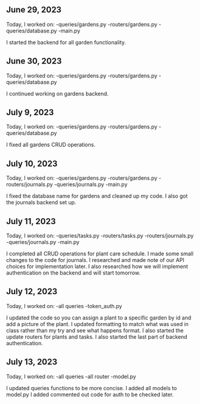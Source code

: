 ## June 29, 2023
Today, I worked on:
-queries/gardens.py
-routers/gardens.py
-queries/database.py
-main.py

I started the backend for all garden functionality.

## June 30, 2023
Today, I worked on:
-queries/gardens.py
-routers/gardens.py
-queries/database.py

I continued working on gardens backend.

## July 9, 2023
Today, I worked on:
-queries/gardens.py
-routers/gardens.py
-queries/database.py

I fixed all gardens CRUD operations.

## July 10, 2023
Today, I worked on:
-queries/gardens.py
-routers/gardens.py
-routers/journals.py
-queries/journals.py
-main.py

I fixed the database name for gardens and cleaned up my code.
I also got the journals backend set up.

## July 11, 2023
Today, I worked on:
-queries/tasks.py
-routers/tasks.py
-routers/journals.py
-queries/journals.py
-main.py

I completed all CRUD operations for plant care schedule.
I made some small changes to the code for journals.
I researched and made note of our API choices for implementation later.
I also researched how we will implement authentication on the backend and will start tomorrow.

## July 12, 2023
Today, I worked on:
-all queries
-token_auth.py

I updated the code so you can assign a plant to a specific garden by id and add a picture of the plant.
I updated formatting to match what was used in class rather than my try and see
what happens format.
I also started the update routers for plants and tasks.
I also started the last part of backend authentication.

## July 13, 2023
Today, I worked on:
-all queries
-all router
-model.py


I updated queries functions to be more concise.
I added all models to model.py
I added commented out code for auth to be checked later.
